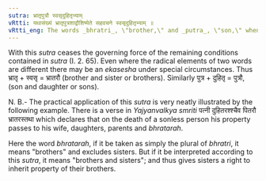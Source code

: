```yaml
---
sutra: भ्रातृपुत्रौ स्वसृदुहितृभ्याम्
vRtti: यथासंख्यं भ्रातृपुत्रशाद्वौशिष्येते सहवचने स्वसृदुहितृभ्याम् ॥
vRtti_eng: The words _bhratri_, \"brother,\" and _putra_, \"son,\" when spoken of along with _svasri_, \"sister\" and _duhitri_ \"daughter\" respectively are only retained, and the latter are dropped.
---
```

With this _sutra_ ceases the governing force of the remaining conditions contained in _sutra_ (I. 2. 65). Even where the radical elements of two words are different there may be an _ekasesha_ under special circumstances. Thus भ्रातृ + स्वसृ = भ्रातरौ (brother and sister or brothers). Similarly पुत्र + दुहितृ = पुत्रौ, (son and daughter or sons).

N. B.- The practical application of this _sutra_ is very neatly illustrated by the following example. There is a verse in _Yajyanvalkya_ _smriti_ पत्नी दुहितरश्श्चैव पितरौ भ्रातरस्तथा which declares that on the death of a sonless person his property passes to his wife, daughters, parents and _bhratarah_.

Here the word _bhratarah_, if it be taken as simply the plural of _bhratri_, it means "brothers" and excludes sisters. But if it be interpreted according to this _sutra_, it means "brothers and sisters"; and thus gives sisters a right to inherit property of their brothers.
